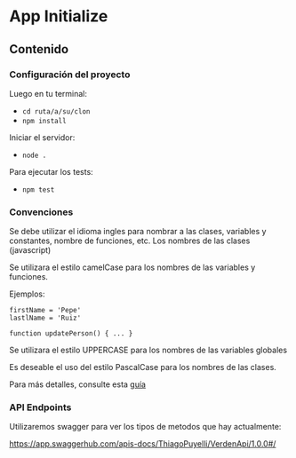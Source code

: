 # App Initialize

## Contenido


### Configuración del proyecto

Luego en tu terminal:
* `cd ruta/a/su/clon`
* `npm install`

Iniciar el servidor:

* `node .`

Para ejecutar los tests:

* `npm test`

### Convenciones

Se debe utilizar el idioma ingles para nombrar a las clases, variables y constantes, nombre de funciones, etc. Los nombres de las clases (javascript)

Se utilizara el estilo camelCase para los nombres de las variables y funciones.

Ejemplos:
```
firstName = 'Pepe'
lastlName = 'Ruiz'

function updatePerson() { ... }
```
Se utilizara el estilo UPPERCASE para los nombres de las variables globales

Es deseable el uso del estilo PascalCase para los nombres de las clases.

Para más detalles, consulte esta [guía](https://google.github.io/styleguide/jsguide.html)


### API Endpoints

Utilizaremos swagger para ver los tipos de metodos que hay actualmente: 

https://app.swaggerhub.com/apis-docs/ThiagoPuyelli/VerdenApi/1.0.0#/

